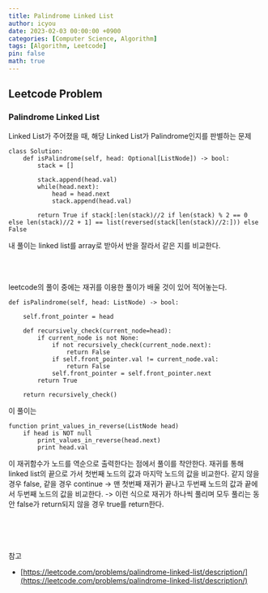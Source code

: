 ```yaml
---
title: Palindrome Linked List
author: icyou
date: 2023-02-03 00:00:00 +0900
categories: [Computer Science, Algorithm]
tags: [Algorithm, Leetcode]
pin: false
math: true
---
```


## Leetcode Problem

### Palindrome Linked List

Linked List가 주어졌을 때, 해당 Linked List가 Palindrome인지를 판별하는 문제

```
class Solution:
    def isPalindrome(self, head: Optional[ListNode]) -> bool:
        stack = []

        stack.append(head.val)
        while(head.next):
            head = head.next
            stack.append(head.val)

        return True if stack[:len(stack)//2 if len(stack) % 2 == 0 else len(stack)//2 + 1] == list(reversed(stack[len(stack)//2:])) else False           
```

내 풀이는 linked list를 array로 받아서 반을 잘라서 같은 지를 비교한다.

<br/><br/>

leetcode의 풀이 중에는 재귀를 이용한 풀이가 배울 것이 있어 적어놓는다.

```
def isPalindrome(self, head: ListNode) -> bool:

    self.front_pointer = head

    def recursively_check(current_node=head):
        if current_node is not None:
            if not recursively_check(current_node.next):
                return False
            if self.front_pointer.val != current_node.val:
                return False
            self.front_pointer = self.front_pointer.next
        return True

    return recursively_check()
```

이 풀이는 
```
function print_values_in_reverse(ListNode head)
    if head is NOT null
        print_values_in_reverse(head.next)
        print head.val
```
이 재귀함수가 노드를 역순으로 출력한다는 점에서 풀이를 착안한다.
재귀를 통해 linked list의 끝으로 가서 첫번째 노드의 값과 마지막 노드의 값을 비교한다. 같지 않을 경우 false, 같을 경우 continue -> 맨 첫번째 재귀가 끝나고 두번째 노드의 값과 끝에서 두번째 노드의 값을 비교한다. -> 이런 식으로 재귀가 하나씩 풀리며 모두 풀리는 동안 false가 return되지 않을 경우 true를 return한다.


<br/><br/><br/><br/>
참고 
- [https://leetcode.com/problems/palindrome-linked-list/description/](https://leetcode.com/problems/palindrome-linked-list/description/)